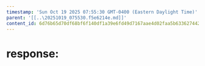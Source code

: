 ```yaml
---
timestamp: 'Sun Oct 19 2025 07:55:30 GMT-0400 (Eastern Daylight Time)'
parent: '[[..\20251019_075530.f5e6214e.md]]'
content_id: 6d76b65d70df68bf6f140df1a39e6fd49d7167aae4d02faa5b63362744266256
---
```


# response:
